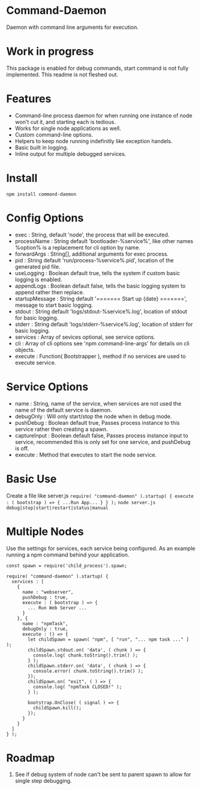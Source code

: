 # Command-Daemon
Daemon with command line arguments for execution.

Work in progress
================
This package is enabled for debug commands, start command is not fully implemented.
This readme is not fleshed out.

Features
========
* Command-line process daemon for when running one instance of node won't cut it, and starting each is tedious.
* Works for single node applications as well.
* Custom command-line options.
* Helpers to keep node running indefinitly like exception handels.
* Basic built in logging.
* Inline output for multiple debugged services.

Install
=======
`npm install command-daemon`

Config Options
==============
* exec : String, default 'node', the process that will be executed.
* processName : String default 'bootloader-%service%', like other names %option% is a replacement for cli option by name.
* forwardArgs : String[], additional arguments for exec process.
* pid : String default 'run/process-%service%.pid', location of the generated pid file.
* useLogging : Boolean default true, tells the system if custom basic logging is enabled.
* appendLogs : Boolean default false, tells the basic logging system to append rather then replace.
* startupMessage : String default '======= Start up {date} =======', message to start basic logging.
* stdout : String default 'logs/stdout-%service%.log', location of stdout for basic logging.
* stderr : String default 'logs/stderr-%service%.log', location of stderr for basic logging.
* services : Array of sevices optional, see service options.
* cli : Array of cli options see 'npm command-line-args' for details on cli objects.
* execute : Function( Bootstrapper ), method if no services are used to execute service.

Service Options
===============
* name : String, name of the service, when services are not used the name of the default service is daemon.
* debugOnly : Will only start/stop the node when in debug mode.
* pushDebug : Boolean default true, Passes process instance to this service rather then creating a spawn.
* captureInput : Boolean default false, Passes process instance input to service, recommended this is only set for one service, and pushDebug is off.
* execute : Method that executes to start the node service.

Basic Use
=========
Create a file like server.js
`require( "command-daemon" ).startup( { execute : ( bootstrap ) => { ...Run App... } } );`
`node server.js debug|stop|start|restart|status|manual`

Multiple Nodes
==============
Use the settings for services, each service being configured. As an example running a npm command behind your application.
```
const spawn = require('child_process').spawn;

require( "command-daemon" ).startup( {
  services : [
    {
      name : "webserver",
      pushDebug : true,
      execute : ( bootstrap ) => {
        ... Run Web Server ...
      }
    }, {
      name : "npmTask",
      debugOnly : true,
      execute : () => {
        let childSpawn = spawn( "npm", [ "run", "... npm task ..." ] );
        childSpawn.stdout.on( 'data', ( chunk ) => {
          console.log( chunk.toString().trim() );
        } );
        childSpawn.stderr.on( 'data', ( chunk ) => {
          console.error( chunk.toString().trim() );
        });
        childSpawn.on( "exit", ( ) => {
          console.log( "npmTask CLOSED!" );
        } );

        bootstrap.OnClose( ( signal ) => {
          childSpawn.kill();
        });
      }
    }
  ]
} );
```

Roadmap
=======
1. See if debug system of node can't be sent to parent spawn to allow for single step debugging.